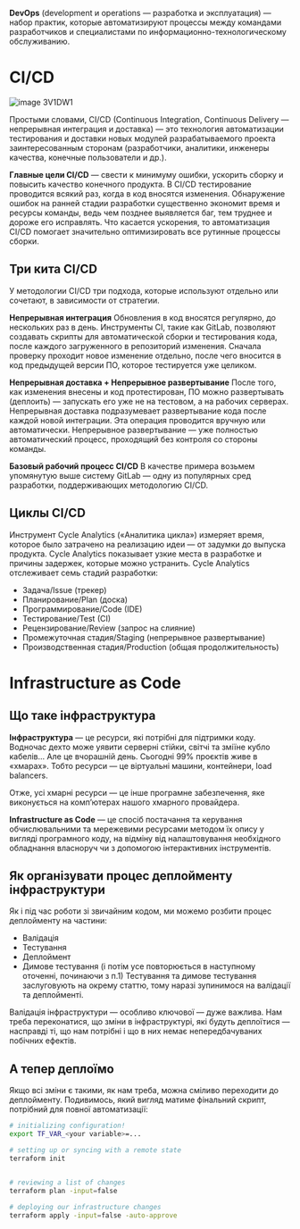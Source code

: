 **DevOps** (development и operations — разработка и эксплуатация) — набор практик, которые автоматизируют процессы между командами разработчиков и специалистами по информационно-технологическому обслуживанию.

# CI/CD
![image 3V1DW1](https://user-images.githubusercontent.com/79608549/205702273-5fbbd410-3b7a-48d9-b4db-3767f06c298f.png)


Простыми словами, CI/CD (Continuous Integration, Continuous Delivery — непрерывная интеграция и доставка) — это технология автоматизации тестирования и доставки новых модулей разрабатываемого проекта заинтересованным сторонам (разработчики, аналитики, инженеры качества, конечные пользователи и др.).

**Главные цели CI/CD** — свести к минимуму ошибки, ускорить сборку и повысить качество конечного продукта. В CI/CD тестирование проводится всякий раз, когда в код вносятся изменения. Обнаружение ошибок на ранней стадии разработки существенно экономит время и ресурсы команды, ведь чем позднее выявляется баг, тем труднее и дороже его исправлять. Что касается ускорения, то автоматизация CI/CD помогает значительно оптимизировать все рутинные процессы сборки.

## Три кита CI/CD
У методологии CI/CD три подхода, которые используют отдельно или сочетают, в зависимости от стратегии.

**Непрерывная интеграция**
Обновления в код вносятся регулярно, до нескольких раз в день. Инструменты CI, такие как GitLab, позволяют создавать скрипты для автоматической сборки и тестирования кода, после каждого загруженного в репозиторий изменения. Сначала проверку проходит новое изменение отдельно, после чего вносится в код предыдущей версии ПО, которое тестируется уже целиком.

**Непрерывная доставка + Непрерывное развертывание**
После того, как изменения внесены и код протестирован, ПО можно развертывать (деплоить) — запускать его уже не на тестовом, а на рабочих серверах. Непрерывная доставка подразумевает развертывание кода после каждой новой интеграции. Эта операция проводится вручную или автоматически. Непрерывное развертывание — уже полностью автоматический процесс, проходящий без контроля со стороны команды.

**Базовый рабочий процесс CI/CD**
В качестве примера возьмем упомянутую выше систему GitLab — одну из популярных сред разработки, поддерживающих методологию CI/CD.

## Циклы CI/CD
Инструмент Cycle Analytics («Аналитика цикла») измеряет время, которое было затрачено на реализацию идеи — от задумки до выпуска продукта. Cycle Analytics показывает узкие места в разработке и причины задержек, которые можно устранить. Cycle Analytics отслеживает семь стадий разработки:

- Задача/Issue (трекер)
- Планирование/Plan (доска)
- Программирование/Code (IDE)
- Тестирование/Test (CI)
- Рецензирование/Review (запрос на слияние)
- Промежуточная стадия/Staging (непрерывное развертывание)
- Производственная стадия/Production (общая продолжительность)

# Infrastructure as Code

## Що таке інфраструктура

**Інфраструктура** — це ресурси, які потрібні для підтримки коду. Водночас дехто може уявити серверні стійки, світчі та зміїне кубло кабелів... Але це вчорашній день. Сьогодні 99% проєктів живе в «хмарах». Тобто ресурси — це віртуальні машини, контейнери, load balancers.

Отже, усі хмарні ресурси — це інше програмне забезпечення, яке виконується на комп’ютерах нашого хмарного провайдера.

**Infrastructure as Code** — це спосіб постачання та керування обчислювальними та мережевими ресурсами методом їх опису у вигляді програмного коду, на відміну від налаштовування необхідного обладнання власноруч чи з допомогою інтерактивних інструментів.

## Як організувати процес деплойменту інфраструктури
Як і під час роботи зі звичайним кодом, ми можемо розбити процес деплойменту на частини:
- Валідація
- Тестування
- Деплоймент
- Димове тестування
(і потім усе повторюється в наступному оточенні, починаючи з п.1)
Тестування та димове тестування заслуговують на окрему статтю, тому наразі зупинимося на валідації та деплойменті.

Валідація інфраструктури — особливо ключової — дуже важлива. Нам треба переконатися, що зміни в інфраструктурі, які будуть деплоїтися — насправді ті, що нам потрібні і що в них немає непередбачуваних побічних ефектів.

## А тепер деплоїмо
Якщо всі зміни є такими, як нам треба, можна сміливо переходити до деплойменту. Подивимось, який вигляд матиме фінальний скрипт, потрібний для повної автоматизації:
```bash
# initializing configuration!
export TF_VAR_<your variable>=... 

# setting up or syncing with a remote state
terraform init


# reviewing a list of changes
terraform plan -input=false	
    
# deploying our infrastructure changes
terraform apply -input=false -auto-approve
```
